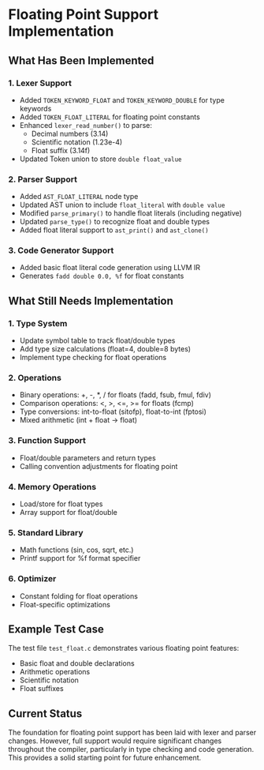 # Floating Point Support Implementation

## What Has Been Implemented

### 1. Lexer Support
- Added `TOKEN_KEYWORD_FLOAT` and `TOKEN_KEYWORD_DOUBLE` for type keywords
- Added `TOKEN_FLOAT_LITERAL` for floating point constants
- Enhanced `lexer_read_number()` to parse:
  - Decimal numbers (3.14)
  - Scientific notation (1.23e-4)
  - Float suffix (3.14f)
- Updated Token union to store `double float_value`

### 2. Parser Support
- Added `AST_FLOAT_LITERAL` node type
- Updated AST union to include `float_literal` with `double value`
- Modified `parse_primary()` to handle float literals (including negative)
- Updated `parse_type()` to recognize float and double types
- Added float literal support to `ast_print()` and `ast_clone()`

### 3. Code Generator Support
- Added basic float literal code generation using LLVM IR
- Generates `fadd double 0.0, %f` for float constants

## What Still Needs Implementation

### 1. Type System
- Update symbol table to track float/double types
- Add type size calculations (float=4, double=8 bytes)
- Implement type checking for float operations

### 2. Operations
- Binary operations: +, -, *, / for floats (fadd, fsub, fmul, fdiv)
- Comparison operations: <, >, <=, >= for floats (fcmp)
- Type conversions: int-to-float (sitofp), float-to-int (fptosi)
- Mixed arithmetic (int + float → float)

### 3. Function Support
- Float/double parameters and return types
- Calling convention adjustments for floating point

### 4. Memory Operations
- Load/store for float types
- Array support for float/double

### 5. Standard Library
- Math functions (sin, cos, sqrt, etc.)
- Printf support for %f format specifier

### 6. Optimizer
- Constant folding for float operations
- Float-specific optimizations

## Example Test Case

The test file `test_float.c` demonstrates various floating point features:
- Basic float and double declarations
- Arithmetic operations
- Scientific notation
- Float suffixes

## Current Status

The foundation for floating point support has been laid with lexer and parser changes. However, full support would require significant changes throughout the compiler, particularly in type checking and code generation. This provides a solid starting point for future enhancement.